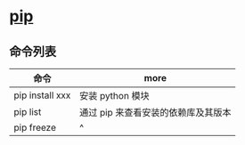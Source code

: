 # [pip](https://pypi.org/)

## 命令列表

| 命令            | more                                |
| --------------- | ----------------------------------- |
| pip install xxx | 安装 python 模块                    |
| pip list        | 通过 pip 来查看安装的依赖库及其版本 |
| pip freeze      | ^                                   |
